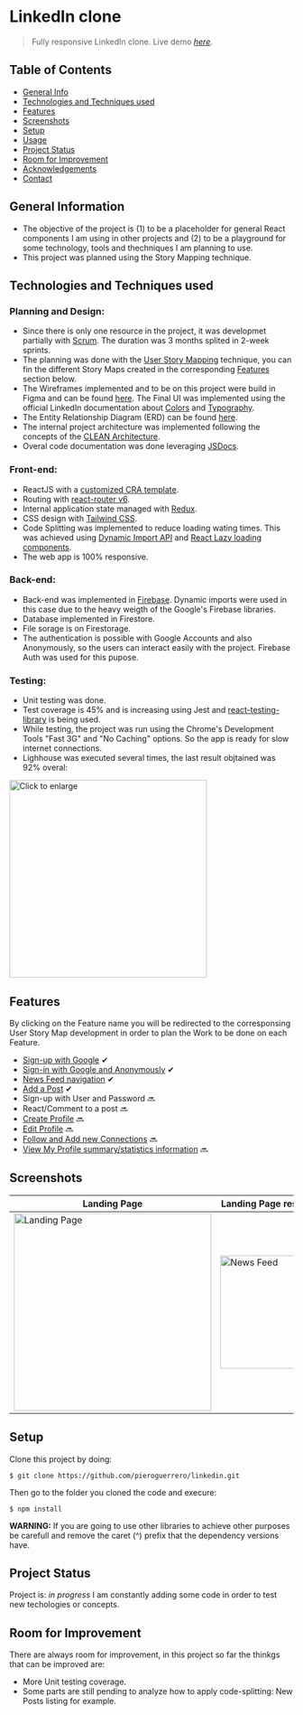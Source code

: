 
# LinkedIn clone
> Fully responsive LinkedIn clone.
> Live demo [_here_](https://pieroguerrero.github.io/linkedin/).

## Table of Contents
* [General Info](#general-information)
* [Technologies and Techniques used](#technologies-and-techniques-used)
* [Features](#features)
* [Screenshots](#screenshots)
* [Setup](#setup)
* [Usage](#usage)
* [Project Status](#project-status)
* [Room for Improvement](#room-for-improvement)
* [Acknowledgements](#acknowledgements)
* [Contact](#contact)
<!-- * [License](#license) -->


## General Information
- The objective of the project is (1) to be a placeholder for general React components I am using in other projects and (2) to be a playground for some technology, tools and thechniques I am planning to use.
- This project was planned using the Story Mapping technique.


## Technologies and Techniques used
### Planning and Design:
- Since there is only one resource in the project, it was developmet partially with [Scrum](https://www.scrum.org/resources/what-is-scrum). The duration was 3 months splited in 2-week sprints.
- The planning was done with the [User Story Mapping](https://www.visual-paradigm.com/guide/agile-software-development/what-is-user-story-mapping/) technique, you can fin the different Story Maps created in the corresponding [Features](#features) section below.
- The Wireframes implemented and to be on this project were build in Figma and can be found [here](https://www.figma.com/proto/MF42A0I66iqogQB7eyHW5F/LinkedIn-clone?node-id=2689%3A6000&scaling=min-zoom&page-id=2689%3A5984&starting-point-node-id=2689%3A6000). The Final UI was implemented using the official LinkedIn documentation about [Colors](https://brand.linkedin.com/content/brand/global/en_us/index/visual-identity/color-palettes) and [Typography](https://brand.linkedin.com/content/brand/global/en_us/index/visual-identity/typography).
- The Entity Relationship Diagram (ERD) can be found [here](https://drive.google.com/file/d/1NhAYBe7IRGe9uUDRX6zaC4HNHDh6x8wA/view?usp=sharing).
- The internal project architecture was implemented following the concepts of the [CLEAN Architecture](https://blog.cleancoder.com/uncle-bob/2012/08/13/the-clean-architecture.html).
- Overal code documentation was done leveraging [JSDocs](https://jsdoc.app/).

### Front-end:
- ReactJS with a [customized CRA template](https://github.com/pieroguerrero/cra-template).
- Routing with [react-router v6](https://reactrouter.com/en/main).
- Internal application state managed with [Redux](https://react-redux.js.org/).
- CSS design with [Tailwind CSS](https://tailwindcss.com/). 
- Code Splitting was implemented to reduce loading wating times. This was achieved using [Dynamic Import API](https://developer.mozilla.org/en-US/docs/Web/JavaScript/Reference/Operators/import) and [React Lazy loading components](https://reactjs.org/docs/code-splitting.html#reactlazy).
- The web app is 100% responsive.

### Back-end:
- Back-end was implemented in [Firebase](https://firebase.google.com/). Dynamic imports were used in this case due to the heavy weigth of the Google's Firebase libraries.
- Database implemented in Firestore.
- File sorage is on Firestorage.
- The authentication is possible with Google Accounts and also Anonymously, so the users can interact easily with the project. Firebase Auth was used for this pupose.

### Testing:
- Unit testing was done.
- Test coverage is 45% and is increasing using Jest and [react-testing-library](https://testing-library.com/docs/react-testing-library/intro/) is being used.
- While testing, the project was run using the Chrome's Development Tools "Fast 3G" and "No Caching" options. So the app is ready for slow internet connections.
- Lighhouse was executed several times, the last result objtained was 92% overal:

<img src="https://user-images.githubusercontent.com/26049605/188294816-c62b845f-bd5d-4ff5-8512-1e54f1bbac13.png" width="350px" height="auto" alt="Click to enlarge" title="Click to enlarge">

## Features
By clicking on the Feature name you will be redirected to the corresponsing User Story Map development in order to plan the Work to be done on each Feature.
- [Sign-up with Google](https://www.figma.com/proto/MF42A0I66iqogQB7eyHW5F/LinkedIn-clone?node-id=2722%3A3621&scaling=min-zoom&page-id=2722%3A3620) ✔
- [Sign-in with Google and Anonymously](https://www.figma.com/proto/MF42A0I66iqogQB7eyHW5F/LinkedIn-clone?node-id=2722%3A3621&scaling=min-zoom&page-id=2722%3A3620) ✔
- [News Feed navigation](https://www.figma.com/proto/MF42A0I66iqogQB7eyHW5F/LinkedIn-clone?node-id=2800%3A3938&scaling=min-zoom&page-id=2800%3A3937) ✔
- [Add a Post](https://www.figma.com/proto/MF42A0I66iqogQB7eyHW5F/LinkedIn-clone?node-id=2796%3A4366&scaling=min-zoom&page-id=2796%3A4365) ✔
- Sign-up with User and Password 🔜
- React/Comment to a post 🔜
- [Create Profile](https://www.figma.com/proto/MF42A0I66iqogQB7eyHW5F/LinkedIn-clone?node-id=2789%3A3738&scaling=min-zoom&page-id=2789%3A3737) 🔜
- [Edit Profile](https://www.figma.com/proto/MF42A0I66iqogQB7eyHW5F/LinkedIn-clone?node-id=2794%3A3963&scaling=min-zoom&page-id=2794%3A3962) 🔜
- [Follow and Add new Connections](https://www.figma.com/proto/MF42A0I66iqogQB7eyHW5F/LinkedIn-clone?node-id=2802%3A4856&scaling=min-zoom&page-id=2802%3A4855) 🔜
- [View My Profile summary/statistics information](https://www.figma.com/proto/MF42A0I66iqogQB7eyHW5F/LinkedIn-clone?node-id=2800%3A4247&scaling=min-zoom&page-id=2800%3A4246) 🔜


## Screenshots

| Landing Page | Landing Page responsive | News Feed |
| ------------ | -------------- | ------------- |
| <img src="https://user-images.githubusercontent.com/26049605/188296264-0ff11778-19ac-4113-aeb5-43fe86c0ab55.png" width="350px" height="auto" alt="Landing Page" title="Click to enlarge">   | <img src="https://user-images.githubusercontent.com/26049605/188296552-b2f16ddf-c479-47db-8dc8-824a5e115047.png" width="200px" height="auto" alt="News Feed" title="Click to enlarge">     | <img src="https://user-images.githubusercontent.com/26049605/188296306-924006da-921c-44e9-8b47-3fbe7d902fc9.png" width="350px" height="auto" alt="News Feed" title="Click to enlarge">    |

## Setup
Clone this project by doing:
```
$ git clone https://github.com/pieroguerrero/linkedin.git
```
Then go to the folder you cloned the code and execure:
```
$ npm install
```
**WARNING:** If you are going to use other libraries to achieve other purposes be carefull and remove the caret (^) prefix that the dependency versions have.

## Project Status
Project is: _in progress_
I am constantly adding some code in order to test new techologies or concepts.


## Room for Improvement
There are always room for improvement, in this project so far the thinkgs that can be improved are:
- More Unit testing coverage.
- Some parts are still pending to analyze how to apply code-splitting: New Posts listing for example.
